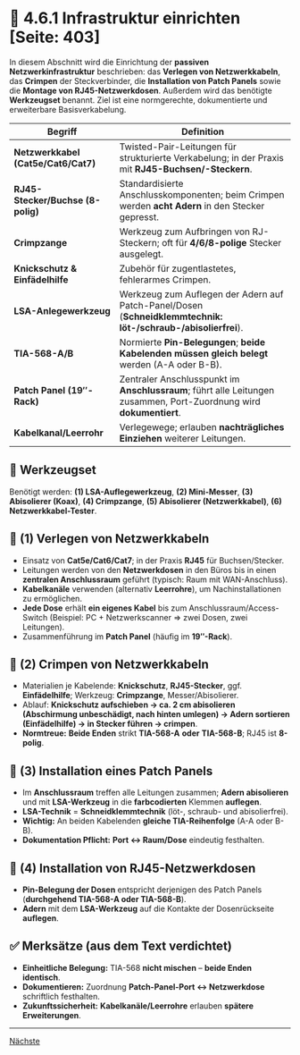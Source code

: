 # 🧱 4.6.1 Infrastruktur einrichten [Seite: 403]

In diesem Abschnitt wird die Einrichtung der **passiven Netzwerkinfrastruktur** beschrieben: das **Verlegen von Netzwerkkabeln**, das **Crimpen** der Steckverbinder, die **Installation von Patch Panels** sowie die **Montage von RJ45-Netzwerkdosen**. Außerdem wird das benötigte **Werkzeugset** benannt. Ziel ist eine normgerechte, dokumentierte und erweiterbare Basisverkabelung. 

| Begriff                             | Definition                                                                                                          |
| ----------------------------------- | ------------------------------------------------------------------------------------------------------------------- |
| **Netzwerkkabel (Cat5e/Cat6/Cat7)** | Twisted-Pair-Leitungen für strukturierte Verkabelung; in der Praxis mit **RJ45-Buchsen/-Steckern**.                 |
| **RJ45-Stecker/Buchse (8-polig)**   | Standardisierte Anschlusskomponenten; beim Crimpen werden **acht Adern** in den Stecker gepresst.                   |
| **Crimpzange**                      | Werkzeug zum Aufbringen von RJ-Steckern; oft für **4/6/8-polige** Stecker ausgelegt.                                |
| **Knickschutz & Einfädelhilfe**     | Zubehör für zugentlastetes, fehlerarmes Crimpen.                                                                    |
| **LSA-Anlegewerkzeug**              | Werkzeug zum Auflegen der Adern auf Patch-Panel/Dosen (**Schneidklemmtechnik: löt-/schraub-/abisolierfrei**).       |
| **TIA-568-A/B**                     | Normierte **Pin-Belegungen**; **beide Kabelenden müssen gleich belegt** werden (A-A oder B-B).                      |
| **Patch Panel (19″-Rack)**          | Zentraler Anschlusspunkt im **Anschlussraum**; führt alle Leitungen zusammen, Port-Zuordnung wird **dokumentiert**. |
| **Kabelkanal/Leerrohr**             | Verlegewege; erlauben **nachträgliches Einziehen** weiterer Leitungen.                                              |

## 🧰 Werkzeugset

Benötigt werden: **(1) LSA-Auflegewerkzeug**, **(2) Mini-Messer**, **(3) Abisolierer (Koax)**, **(4) Crimpzange**, **(5) Abisolierer (Netzwerkkabel)**, **(6) Netzwerkkabel-Tester**. 

## 🧵 (1) Verlegen von Netzwerkkabeln

* Einsatz von **Cat5e/Cat6/Cat7**; in der Praxis **RJ45** für Buchsen/Stecker.
* Leitungen werden von den **Netzwerkdosen** in den Büros bis in einen **zentralen Anschlussraum** geführt (typisch: Raum mit WAN-Anschluss).
* **Kabelkanäle** verwenden (alternativ **Leerrohre**), um Nachinstallationen zu ermöglichen.
* **Jede Dose** erhält **ein eigenes Kabel** bis zum Anschlussraum/Access-Switch (Beispiel: PC + Netzwerkscanner ⇒ zwei Dosen, zwei Leitungen).
* Zusammenführung im **Patch Panel** (häufig im **19″-Rack**).

## 🔧 (2) Crimpen von Netzwerkkabeln

* Materialien je Kabelende: **Knickschutz**, **RJ45-Stecker**, ggf. **Einfädelhilfe**; Werkzeug: **Crimpzange**, Messer/Abisolierer.
* Ablauf: **Knickschutz aufschieben → ca. 2 cm abisolieren (Abschirmung unbeschädigt, nach hinten umlegen) → Adern sortieren (Einfädelhilfe) → in Stecker führen → crimpen**.
* **Normtreue:** **Beide Enden** strikt **TIA-568-A** **oder** **TIA-568-B**; RJ45 ist **8-polig**. 

## 🧩 (3) Installation eines Patch Panels

* Im **Anschlussraum** treffen alle Leitungen zusammen; **Adern abisolieren** und mit **LSA-Werkzeug** in die **farbcodierten** Klemmen **auflegen**.
* **LSA-Technik** = **Schneidklemmtechnik** (löt-, schraub- und abisolierfrei).
* **Wichtig:** An beiden Kabelenden **gleiche TIA-Reihenfolge** (A-A oder B-B).
* **Dokumentation Pflicht:** **Port ↔ Raum/Dose** eindeutig festhalten. 

## 🔌 (4) Installation von RJ45-Netzwerkdosen

* **Pin-Belegung der Dosen** entspricht derjenigen des Patch Panels (**durchgehend TIA-568-A oder TIA-568-B**).
* **Adern** mit dem **LSA-Werkzeug** auf die Kontakte der Dosenrückseite **auflegen**. 

## ✅ Merksätze (aus dem Text verdichtet)

* **Einheitliche Belegung:** TIA-568 **nicht mischen** – **beide Enden identisch**. 
* **Dokumentieren:** Zuordnung **Patch-Panel-Port ↔ Netzwerkdose** schriftlich festhalten. 
* **Zukunftssicherheit:** **Kabelkanäle/Leerrohre** erlauben **spätere Erweiterungen**. 


---

[Nächste](./4.6.2_Netzwerkkomponenten_installieren.md)